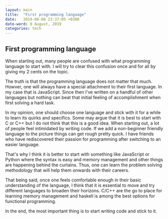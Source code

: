 ```yaml
---
layout: main
title:  "First programming language"
date:   2019-08-08 23:37:05 +0300
date-word: 8 August, 2019
categories: tech
---
```

## First programming language
When starting out, many people are confused with what programming language to start with. I will try to clear this confusion once and for all by giving my 2 cents on the topic. 

The truth is that the programming language does not matter that much. Howver, one will always have a special attachment to their first language. In my case that is JavaScript. Since then I've written on a handful of other languages but nothing can beat that initial feeling of accomplishment when first solving a hard task. 

In my opinion, one should choose one language and stick with it for a while to learn its quirks and specifics. Some may argue that it is best to start with C or C++ but I do not think that this is a good idea. When starting out, a lot of people feel intimidated by writing code. If we add a non-beginner friendly language to the picture things can get rough pretty quick. I have friends who have rediscovered their passion for programming after switching to an easier language. 

That's why I think it is better to start with something like JavaScript or Python where the syntax is easy and memory management and other things are happening behind the curtains. Thus, one can learn the problem solving methodology that will help them onwards with their careers.  

That being said, once one feels comfortable enough in their basic understanding of the language, I think that it is essential to move and try different languages to broaden their horizons. C/C++ are the go to place for learning memory management and haskell is among the best options for functional programming.

In the end, the most important thing is to start writing code and stick to it.
